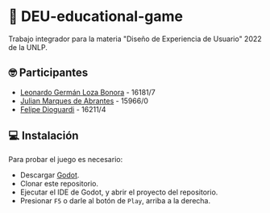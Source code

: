 # :book: DEU-educational-game

Trabajo integrador para la materia
"Diseño de Experiencia de Usuario" 2022 de la UNLP.

## :nerd_face: Participantes

- [Leonardo Germán Loza Bonora](https://github.com/keykor) - 16181/7
- [Julian Marques de Abrantes](https://github.com/julianMarques1) - 15966/0
- [Felipe Dioguardi](https://github.com/fdioguardi) - 16211/4

## :computer: Instalación

Para probar el juego es necesario:

- Descargar [Godot](https://godotengine.org/).
- Clonar este repositorio.
- Ejecutar el IDE de Godot, y abrir el proyecto del repositorio.
- Presionar `F5` o darle al botón de `Play`, arriba a la derecha.
